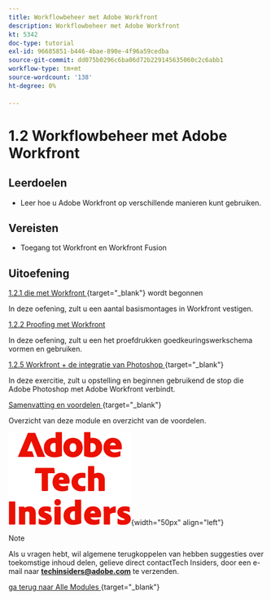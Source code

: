 ```yaml
---
title: Workflowbeheer met Adobe Workfront
description: Workflowbeheer met Adobe Workfront
kt: 5342
doc-type: tutorial
exl-id: 96685851-b446-4bae-890e-4f96a59cedba
source-git-commit: dd075b0296c6ba06d72b229145635060c2c6abb1
workflow-type: tm+mt
source-wordcount: '138'
ht-degree: 0%

---
```


# 1.2 Workflowbeheer met Adobe Workfront

## Leerdoelen

- Leer hoe u Adobe Workfront op verschillende manieren kunt gebruiken.

## Vereisten

- Toegang tot Workfront en Workfront Fusion

## Uitoefening

[ 1.2.1 die met Workfront ](./ex1.md){target="_blank"} wordt begonnen

In deze oefening, zult u een aantal basismontages in Workfront vestigen.

[1.2.2 Proofing met Workfront](./ex2.md)

In deze oefening, zult u een het proefdrukken goedkeuringswerkschema vormen en gebruiken.

[ 1.2.5 Workfront + de integratie van Photoshop ](./ex5.md){target="_blank"}

In deze exercitie, zult u opstelling en beginnen gebruikend de stop die Adobe Photoshop met Adobe Workfront verbindt.

[ Samenvatting en voordelen ](./summary.md){target="_blank"}

Overzicht van deze module en overzicht van de voordelen.

![ Indexen van de Tech ](./../../../assets/images/techinsiders.png){width="50px" align="left"}

>[!NOTE]
>
>Als u vragen hebt, wil algemene terugkoppelen van hebben suggesties over toekomstige inhoud delen, gelieve direct contactTech Insiders, door een e-mail naar **techinsiders@adobe.com** te verzenden.

[ ga terug naar Alle Modules ](../../../overview.md){target="_blank"}
